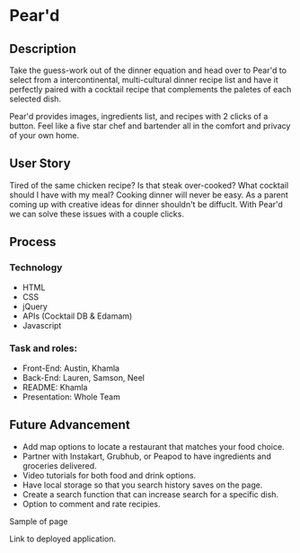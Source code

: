 # Pear'd

## Description

Take the guess-work out of the dinner equation and head over to Pear'd to select from a intercontinental, multi-cultural dinner recipe list and have it perfectly paired with a cocktail recipe that complements the paletes of each selected dish.

Pear'd provides images, ingredients list, and recipes with 2 clicks of a button. Feel like a five star chef and bartender all in the comfort and privacy of your own home.

## User Story

 Tired of the same chicken recipe? Is that steak over-cooked? What cocktail should I have with my meal? Cooking dinner will never be easy. As a parent coming up with creative ideas for dinner shouldn't be diffuclt. With Pear'd we can solve these issues with a couple clicks.

 ## Process

 ### Technology

 * HTML
 * CSS
 * jQuery
 * APIs  (Cocktail DB & Edamam)
 * Javascript

 ### Task and roles:

 * Front-End: Austin, Khamla
 * Back-End: Lauren, Samson, Neel
 * README: Khamla 
 * Presentation: Whole Team

 ## Future Advancement

 * Add map options to locate a restaurant that matches your food choice.
 * Partner with Instakart, Grubhub, or Peapod to have ingredients and groceries delivered.
 * Video tutorials for both food and drink options.
 * Have local storage so that you search history saves on the page.
 * Create a search function that can increase search for a specific dish.
 * Option to comment and rate recipies.






 Sample of page

 Link to deployed application.